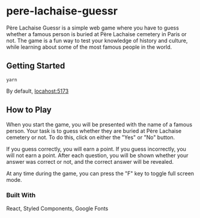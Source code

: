 # pere-lachaise-guessr

Père Lachaise Guessr is a simple web game where you have to guess whether a famous person is buried at Père Lachaise cemetery in Paris or not. The game is a fun way to test your knowledge of history and culture, while learning about some of the most famous people in the world.

## Getting Started
`yarn`

By default, [locahost:5173](http://localhost:5173/)

## How to Play
When you start the game, you will be presented with the name of a famous person. Your task is to guess whether they are buried at Père Lachaise cemetery or not. To do this, click on either the "Yes" or "No" button.

If you guess correctly, you will earn a point. If you guess incorrectly, you will not earn a point. After each question, you will be shown whether your answer was correct or not, and the correct answer will be revealed.

At any time during the game, you can press the "F" key to toggle full screen mode.

### Built With
React, Styled Components, Google Fonts